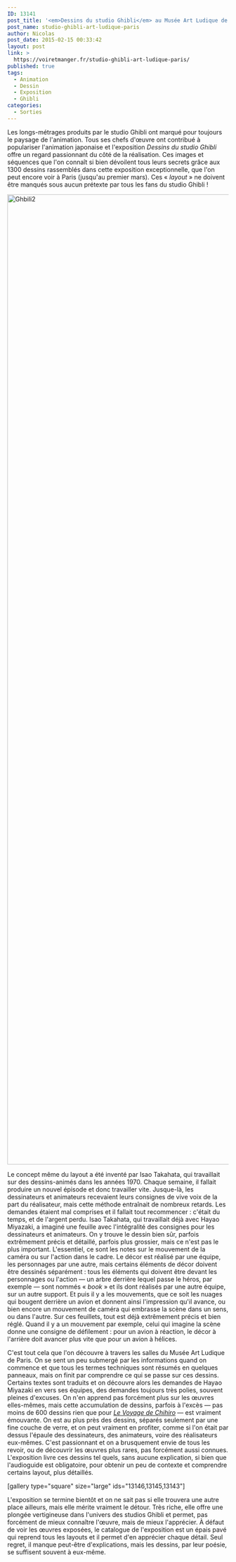 ```yaml
---
ID: 13141
post_title: '<em>Dessins du studio Ghibli</em> au Musée Art Ludique de Paris'
post_name: studio-ghibli-art-ludique-paris
author: Nicolas
post_date: 2015-02-15 00:33:42
layout: post
link: >
  https://voiretmanger.fr/studio-ghibli-art-ludique-paris/
published: true
tags:
  - Animation
  - Dessin
  - Exposition
  - Ghibli
categories:
  - Sorties
---
```

Les longs-métrages produits par le studio Ghibli ont marqué pour toujours le paysage de l'animation. Tous ses chefs d'œuvre ont contribué à populariser l'animation japonaise et l'exposition *Dessins du studio Ghibli* offre un regard passionnant du côté de la réalisation. Ces images et séquences que l'on connaît si bien dévoilent tous leurs secrets grâce aux 1300 dessins rassemblés dans cette exposition exceptionnelle, que l'on peut encore voir à Paris (jusqu'au premier mars). Ces « *layout* » ne doivent être manqués sous aucun prétexte par tous les fans du studio Ghibli !

<img src="https://voiretmanger.fr/wp-content/uploads/2015/02/Ghbili2.jpeg" alt="Ghbili2" width="3207" height="2204" class="aligncenter size-full wp-image-13144" />

Le concept même du layout a été inventé par Isao Takahata, qui travaillait sur des dessins-animés dans les années 1970. Chaque semaine, il fallait produire un nouvel épisode et donc travailler vite. Jusque-là, les dessinateurs et animateurs recevaient leurs consignes de vive voix de la part du réalisateur, mais cette méthode entraînait de nombreux retards. Les demandes étaient mal comprises et il fallait tout recommencer : c'était du temps, et de l'argent perdu. Isao Takahata, qui travaillait déjà avec Hayao Miyazaki, a imaginé une feuille avec l'intégralité des consignes pour les dessinateurs et animateurs. On y trouve le dessin bien sûr, parfois extrêmement précis et détaillé, parfois plus grossier, mais ce n'est pas le plus important. L'essentiel, ce sont les notes sur le mouvement de la caméra ou sur l'action dans le cadre. Le décor est réalisé par une équipe, les personnages par une autre, mais certains éléments de décor doivent être dessinés séparément : tous les éléments qui doivent être devant les personnages ou l'action — un arbre derrière lequel passe le héros, par exemple — sont nommés « *book* » et ils dont réalisés par une autre équipe, sur un autre support. Et puis il y a les mouvements, que ce soit les nuages qui bougent derrière un avion et donnent ainsi l'impression qu'il avance, ou bien encore un mouvement de caméra qui embrasse la scène dans un sens, ou dans l'autre. Sur ces feuillets, tout est déjà extrêmement précis et bien réglé. Quand il y a un mouvement par exemple, celui qui imagine la scène donne une consigne de défilement : pour un avion à réaction, le décor à l'arrière doit avancer plus vite que pour un avion à hélices. 

C'est tout cela que l'on découvre à travers les salles du Musée Art Ludique de Paris. On se sent un peu submergé par les informations quand on commence et que tous les termes techniques sont résumés en quelques panneaux, mais on finit par comprendre ce qui se passe sur ces dessins. Certains textes sont traduits et on découvre alors les demandes de Hayao Miyazaki en vers ses équipes, des demandes toujours très polies, souvent pleines d'excuses. On n'en apprend pas forcément plus sur les œuvres elles-mêmes, mais cette accumulation de dessins, parfois à l'excès — pas moins de 600 dessins rien que pour [*Le Voyage de Chihiro*](https://voiretmanger.fr/voyage-chihiro-miyazaki/) — est vraiment émouvante. On est au plus près des dessins, séparés seulement par une fine couche de verre, et on peut vraiment en profiter, comme si l'on était par dessus l'épaule des dessinateurs, des animateurs, voire des réalisateurs eux-mêmes. C'est passionnant et on a brusquement envie de tous les revoir, ou de découvrir les œuvres plus rares, pas forcément aussi connues. L'exposition livre ces dessins tel quels, sans aucune explication, si bien que l'audioguide est obligatoire, pour obtenir un peu de contexte et comprendre certains layout, plus détaillés. 

[gallery type="square" size="large" ids="13146,13145,13143"]

L'exposition se termine bientôt et on ne sait pas si elle trouvera une autre place ailleurs, mais elle mérite vraiment le détour. Très riche, elle offre une plongée vertigineuse dans l'univers des studios Ghibli et permet, pas forcément de mieux connaître l'œuvre, mais de mieux l'apprécier. À défaut de voir les œuvres exposées, le catalogue de l'exposition est un épais pavé qui reprend tous les layouts et il permet d'en apprécier chaque détail. Seul regret, il manque peut-être d'explications, mais les dessins, par leur poésie, se suffisent souvent à eux-même. 